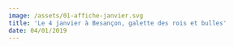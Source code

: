 ```yaml
---
image: /assets/01-affiche-janvier.svg
title: 'Le 4 janvier à Besançon, galette des rois et bulles'
date: 04/01/2019
---
```


